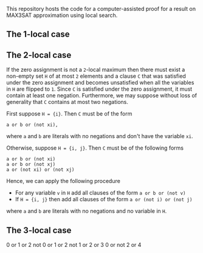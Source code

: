 This repository hosts the code for a computer-assisted proof for a result on MAX3SAT approximation using local search.

## The 1-local case


## The 2-local case

If the zero assignment is not a `2`-local maximum then there must exist a non-empty
set `H` of at most `2` elements and a clause `C` that was satisfied under the zero assignment
and becomes unsatisfied when all the variables in `H` are flipped to `1`. Since `C` is satisfied under the zero assignment, it must contain at least one negation. Furthermore, we may suppose without loss of generality that `C` contains at most two negations.

First suppose `H = {i}`. Then `C` must be of the form 

```
a or b or (not xi),
``` 

where `a` and `b` are literals with no negations and don't have the variable `xi`. 

Otherwise, suppose `H = {i, j}`. Then `C` must be of the following forms 
```
a or b or (not xi)
a or b or (not xj)
a or (not xi) or (not xj)
```

Hence, we can apply the following procedure

* For any variable `v` in `H` add all clauses of the form `a or b or (not v)`
* If `H = {i, j}` then add all clauses of the form `a or (not i) or (not j)`

where `a` and `b` are literals with no negations and no variable in `H`. 

## The 3-local case

0 or 1 or 2
not 0 or 1 or 2
not 1 or 2 or 3
0 or not 2 or 4